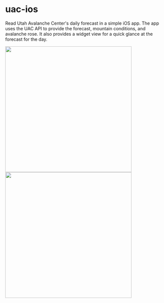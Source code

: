 # uac-ios

Read Utah Avalanche Center's daily forecast in a simple iOS app. The app uses the UAC API to provide the forecast, mountain conditions, and avalanche rose. It also provides a widget view for a quick glance at the forecast for the day.

<p float="left">
  <img src="https://github.com/user-attachments/assets/c3fb7ae3-8910-4c4c-8573-5d2b6ce60c26" width="400" />
  <img src="https://github.com/user-attachments/assets/771962fd-8042-4d74-b9fe-b28ad9f2bef5" width="400" />
</p>
